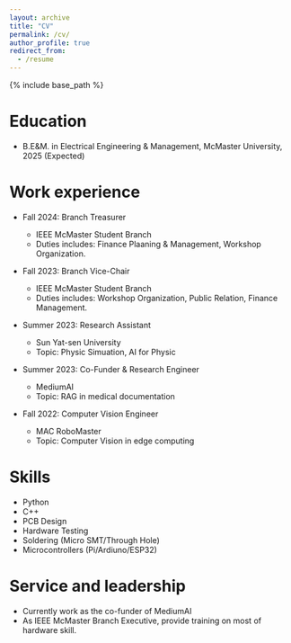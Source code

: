 ```yaml
---
layout: archive
title: "CV"
permalink: /cv/
author_profile: true
redirect_from:
  - /resume
---
```


{% include base_path %}

Education
======
* B.E&M. in Electrical Engineering & Management, McMaster University, 2025 (Expected)

Work experience
======
* Fall 2024: Branch Treasurer
  * IEEE McMaster Student Branch
  * Duties includes: Finance Plaaning & Management, Workshop Organization.

* Fall 2023: Branch Vice-Chair
  * IEEE McMaster Student Branch
  * Duties includes: Workshop Organization, Public Relation, Finance Management.

* Summer 2023: Research Assistant
  * Sun Yat-sen University
  * Topic: Physic Simuation, AI for Physic

* Summer 2023: Co-Funder & Research Engineer
  * MediumAI
  * Topic: RAG in medical documentation

* Fall 2022: Computer Vision Engineer
  * MAC RoboMaster
  * Topic: Computer Vision in edge computing
  
Skills
======
* Python
* C++
* PCB Design
* Hardware Testing
* Soldering (Micro SMT/Through Hole)
* Microcontrollers (Pi/Ardiuno/ESP32)

  
Service and leadership
======
* Currently work as the co-funder of MediumAI
* As IEEE McMaster Branch Executive, provide training on most of hardware skill.
